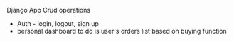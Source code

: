 Django App
Crud operations 
+ Auth - login, logout, sign up
+ personal dashboard
to do is user's orders list based on buying function

